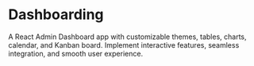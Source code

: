 # Dashboarding
A React Admin Dashboard app with customizable themes, tables, charts, calendar, and Kanban board. Implement interactive features, seamless integration, and smooth user experience.
